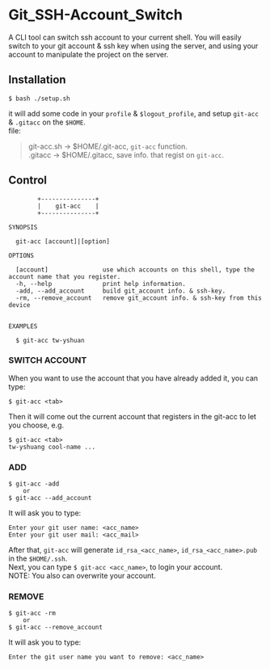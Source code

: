 # Git_SSH-Account_Switch
A CLI tool can switch ssh account to your current shell. You will easily switch to your git account & ssh key when using the server, and using your account to manipulate the project on the server.

## Installation
```shell
$ bash ./setup.sh
```
it will add some code in your `profile` & `$logout_profile`, and setup `git-acc` & `.gitacc` on the `$HOME`. \
file:
> git-acc.sh -> $HOME/.git-acc, `git-acc` function.\
> .gitacc   -> $HOME/.gitacc, save info. that regist on `git-acc`.
## Control
```shell
        +---------------+
        |    git-acc    |
        +---------------+

SYNOPSIS

  git-acc [account]|[option]

OPTIONS

  [account]               use which accounts on this shell, type the account name that you register.
  -h, --help              print help information.
  -add, --add_account     build git_account info. & ssh-key.
  -rm, --remove_account   remove git_account info. & ssh-key from this device


EXAMPLES

  $ git-acc tw-yshuan
```

### SWITCH ACCOUNT
When you want to use the account that you have already added it, you can type:
```shell
$ git-acc <tab>
```
Then it will come out the current account that registers in the git-acc to let you choose, e.g.
```shell
$ git-acc <tab>
tw-yshuang cool-name ...
```

### ADD
```shell
$ git-acc -add
    or
$ git-acc --add_account
```
It will ask you to type:
```shell
Enter your git user name: <acc_name>
Enter your git user mail: <acc_mail>
```
After that, `git-acc` will generate `id_rsa_<acc_name>`, `id_rsa_<acc_name>.pub` in the `$HOME/.ssh`. \
Next, you can type `$ git-acc <acc_name>`, to login your account.\
NOTE: You also can overwrite your account.

### REMOVE
```shell
$ git-acc -rm
    or
$ git-acc --remove_account
```
It will ask you to type:
```shell
Enter the git user name you want to remove: <acc_name>
```
